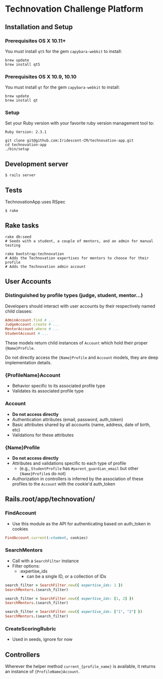# Technovation Challenge Platform

## Installation and Setup

### Prerequisites OS X 10.11+

You must install `qt5` for the gem `capybara-webkit` to install:

```
brew update
brew install qt5
```

### Prerequisites OS X 10.9, 10.10

You must install `qt` for the gem `capybara-webkit` to install:

```
brew update
brew install qt
```

### Setup

Set your Ruby version with your favorite ruby version management tool to:

`Ruby Version: 2.3.1`

```
git clone git@github.com:Iridescent-CM/technovation-app.git
cd technovation-app
./bin/setup
```

## Development server

```
$ rails server
```

## Tests

TechnovationApp uses RSpec

```
$ rake
```

## Rake tasks

```
rake db:seed 
# Seeds with a student, a couple of mentors, and an admin for manual testing
```

```
rake bootstrap:technovation
# Adds the Technovation expertises for mentors to choose for their profile
# Adds the Technovation admin account
```

## User Accounts

### Distinguished by profile types (judge, student, mentor...)

Developers should interact with user accounts by their respectively named child classes:

```ruby
AdminAccount.find # ...
JudgeAccount.create # ...
MentorAccount.where # ...
StudentAccount # ...
```

These models return child instances of `Account` which hold their proper `{Name}Profile`.

Do not directly access the `{Name}Profile` and `Account` models, they are deep implementation details.

### {ProfileName}Account

* Behavior specific to its associated profile type
* Validates its associated profile type

### Account

* **Do not access directly**
* Authentication attributes (email, password, auth_token)
* Basic attributes shared by all accounts (name, address, date of birth, etc)
* Validations for these attributes

### {Name}Profile

* **Do not access directly**
* Attributes and validations specific to each type of profile
  * (e.g., `StudentProfile` has `#parent_guardian_email` but other `{Name}Profile`s do not)
* Authorization in controllers is inferred by the association of these profiles to the `Account` with the cookie'd auth_token

## Rails.root/app/technovation/

### FindAccount

* Use this module as the API for authenticating based on auth_token in cookies

```ruby
FindAccount.current(:student, cookies)
```

### SearchMentors

* Call with a `SearchFilter` instance
* Filter options:
  * :expertise_ids
    * can be a single ID, or a collection of IDs

```ruby
search_filter = SearchFilter.new({ expertise_ids: 1 })
SearchMentors.(search_filter)

search_filter = SearchFilter.new({ expertise_ids: [1, 2] })
SearchMentors.(search_filter)

search_filter = SearchFilter.new({ expertise_ids: ["1", "2"] })
SearchMentors.(search_filter)
```

### CreateScoringRubric

* Used in seeds, ignore for now

## Controllers

Wherever the helper method `current_{profile_name}` is available, it returns an instance of `{ProfileName}Account`.

